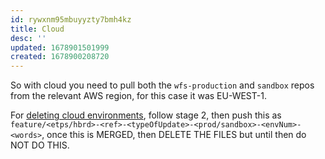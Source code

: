 ```yaml
---
id: rywxnm95mbuyyzty7bmh4kz
title: Cloud
desc: ''
updated: 1678901501999
created: 1678900208720
---
```

So with cloud you need to pull both the `wfs-production` and `sandbox` repos from the relevant AWS region, for this case it was EU-WEST-1.

For [deleting cloud environments](https://confluence.apak.com/live/display/WIKI/Deleting+a+Cloud+Environment), follow stage 2, then push this as `feature/<etps/hbrd>-<ref>-<typeOfUpdate>-<prod/sandbox>-<envNum>-<words>`, once this is MERGED, then DELETE THE FILES but until then do NOT DO THIS.